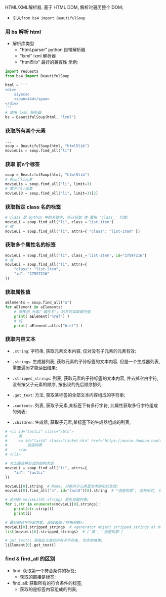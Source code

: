 HTML/XML解析器, 基于 HTML DOM, 解析时遍历整个 DOM;

* 引入`from bs4 import BeautifulSoup`


### 用 bs 解析 html
* 解析库类型
    * "html.parser" python 自带解析器
    * "lxml" lxml 解析器
    * "html5lib" 最好的兼容性
示例:
```py
import requests
from bs4 import BeautifulSoup

html = '''
<div>
    siyecao
    <span>444</span>
</div>
'''
# 使用 lxml 解析器
bs = BeautifulSoup(html, "lxml")
```

### 获取所有某个元素
```py
...
soup = BeautifulSoup(html, "html5lib")
movieLis = soup.find_all("li")
```

### 获取 前n个标签
```py
soup = BeautifulSoup(html, "html5lib")
# 前三个li元素
movieLis = soup.find_all("li", limit=3)
# 第三个li元素
movieLi3 = soup.find_all("li", limit=3)[2]
```

### 获取指定 class 名的标签
```py
# class 是 python 中的关键字, 所以获取 类 要用 'class_' 代替;
movieLi = soup.find_all("li", class_='list-item')
# 或
movieLi = soup.find_all("li", attrs={ "class": "list-item" })
```

### 获取多个属性名的标签
```py
movieLi = soup.find_all("li", class_='list-item', id="27597216")
# 或
movieLi = soup.find_all("li", attrs={
    "class": "list-item",
    "id": "27597216"
})
```

### 获取属性值
```py
aElements = soup.find_all("a")
for aElement in aElements:
    # 直接用 元素['属性名'] 的方式读取属性值
    print( aElement["href"] )
    # 或
    print( aElement.attrs["href"] )
```

### 获取内容文本
* `.string`: 字符串, 获取元素文本内容, 仅对没有子元素的元素有效;
* `.strings`: 生成器列表, 获取元素的子孙标签的文本内容, 但是一个生成器列表, 需要遍历才能读出结果;
* `.stripped_strings`: 列表, 获取元素的子孙标签的文本内容, 并去掉空白字符,没有按父子元素的顺序, 按出现的先后顺序排列;
* `.get_text`: 方法, 获取某标签的全部文本内容组成的字符串;

* `.contents`: 列表, 获取子元素,某标签下有多行字符, 此属性获取多行字符组成的列表;
* `.children`: 生成器, 获取子元素,某标签下的生成器组成的列表;
```py
# <li id="lastLi" class="sbtn">
#     黑
#     <a id="lastA" class="ticket-btn" href="https://movie.douban.com/ticket/redirect/?url=https%3A%2F%2Fm.maoyan.com%2Fcinema%2Fmovie%2F1229912%3F_v_%3Dyes%26merCode%3D1000011" target="_blank">
#         选座购票
#     </a>
# </li>

# 对上面这种形式的结构求值
movieLi = soup.find_all("li", attrs={
    "id": "lastLi"
})

movieLi[0].string  # None, 只能对子元素是文本的形式生效;
movieLi[0].find_all("a", id="lastA")[0].string  # "选座购票", 这种形式, 已经读取到最小的元素, 可以直接获得文本值;

# 此时的 movieLi[0].strings 是生成器列表;
for i,str in enumerate(movieLi[0].strings):
    print(str.strip())
    print(i)

# 最好的选字符串方式, 直接去掉了空格和换行
movieLi[0].stripped_strings  # <generator object stripped_strings at 0x102e0ddb0>
list(movieLi[0].stripped_strings)  # ['黑', '选座购票']

# get_text() 获取此元素的所有子字符串, 包含空格等;
liElement[0].get_text()
```

### find & find_all 的区别
* find: 获取第一个符合条件的标签;
    * 获取的直接是标签;
* find_all: 获取所有的符合条件的标签;
    * 获取的是标签内容组成的列表;
